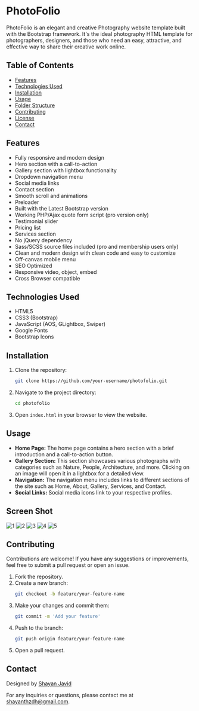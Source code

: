 # PhotoFolio

PhotoFolio is an elegant and creative Photography website template built with the Bootstrap framework. It's the ideal photography HTML template for photographers, designers, and those who need an easy, attractive, and effective way to share their creative work online.

## Table of Contents

- [Features](#features)
- [Technologies Used](#technologies-used)
- [Installation](#installation)
- [Usage](#usage)
- [Folder Structure](#folder-structure)
- [Contributing](#contributing)
- [License](#license)
- [Contact](#contact)

## Features

- Fully responsive and modern design
- Hero section with a call-to-action
- Gallery section with lightbox functionality
- Dropdown navigation menu
- Social media links
- Contact section
- Smooth scroll and animations
- Preloader
- Built with the Latest Bootstrap version
- Working PHP/Ajax quote form script (pro version only)
- Testimonial slider
- Pricing list
- Services section
- No jQuery dependency
- Sass/SCSS source files included (pro and membership users only)
- Clean and modern design with clean code and easy to customize
- Off-canvas mobile menu
- SEO Optimized
- Responsive video, object, embed
- Cross Browser compatible

## Technologies Used

- HTML5
- CSS3 (Bootstrap)
- JavaScript (AOS, GLightbox, Swiper)
- Google Fonts
- Bootstrap Icons

## Installation

1. Clone the repository:
    ```bash
    git clone https://github.com/your-username/photofolio.git
    ```

2. Navigate to the project directory:
    ```bash
    cd photofolio
    ```

3. Open `index.html` in your browser to view the website.

## Usage

- **Home Page:** The home page contains a hero section with a brief introduction and a call-to-action button.
- **Gallery Section:** This section showcases various photographs with categories such as Nature, People, Architecture, and more. Clicking on an image will open it in a lightbox for a detailed view.
- **Navigation:** The navigation menu includes links to different sections of the site such as Home, About, Gallery, Services, and Contact.
- **Social Links:** Social media icons link to your respective profiles.

## Screen Shot
![1](https://github.com/user-attachments/assets/d86d8757-cf51-47fb-a4c1-95cc2b9376e6)
![2](https://github.com/user-attachments/assets/b00ac4d7-e691-4511-8466-b43d21315c0c)
![3](https://github.com/user-attachments/assets/a298aeda-c1cf-4c4f-9a96-45bccc7eacdd)
![4](https://github.com/user-attachments/assets/13eb0132-3923-4cb1-af65-13982d1d42e2)
![5](https://github.com/user-attachments/assets/392385d2-691f-479a-b123-d00ebfdc5699)


## Contributing

Contributions are welcome! If you have any suggestions or improvements, feel free to submit a pull request or open an issue.

1. Fork the repository.
2. Create a new branch:
    ```bash
    git checkout -b feature/your-feature-name
    ```
3. Make your changes and commit them:
    ```bash
    git commit -m 'Add your feature'
    ```
4. Push to the branch:
    ```bash
    git push origin feature/your-feature-name
    ```
5. Open a pull request.


## Contact

Designed by [Shayan Javid](https://www.linkedin.com/in/shayan-javiid-7093012a5/)

For any inquiries or questions, please contact me at [shayanthzdh@gmail.com](mailto:shayantghzdh@gmail.com).

